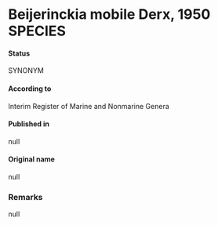 # Beijerinckia mobile Derx, 1950 SPECIES

#### Status
SYNONYM

#### According to
Interim Register of Marine and Nonmarine Genera

#### Published in
null

#### Original name
null

### Remarks
null